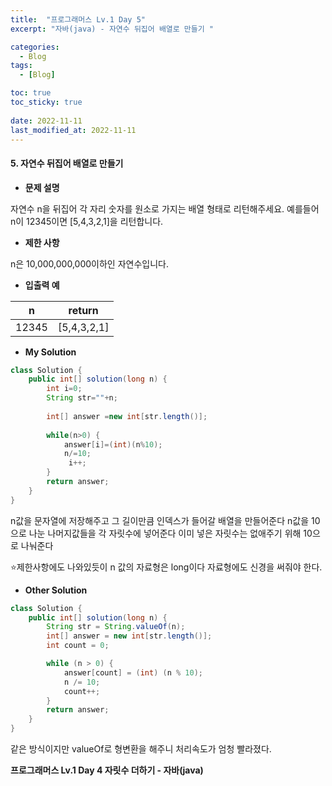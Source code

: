 ```yaml
---
title:  "프로그래머스 Lv.1 Day 5"
excerpt: "자바(java) - 자연수 뒤집어 배열로 만들기 "

categories:
  - Blog
tags:
  - [Blog]

toc: true
toc_sticky: true
 
date: 2022-11-11
last_modified_at: 2022-11-11
---
```


#### 5. 자연수 뒤집어 배열로 만들기


- **문제 설명** 

자연수 n을 뒤집어 각 자리 숫자를 원소로 가지는 배열 형태로 리턴해주세요. 예를들어 n이 12345이면 [5,4,3,2,1]을 리턴합니다.

- **제한 사항**

n은 10,000,000,000이하인 자연수입니다.

- **입출력 예**

|**n**|**return**|
|:---:|:---:|
|12345|[5,4,3,2,1]|



- **My Solution**

```java
class Solution {
    public int[] solution(long n) {
        int i=0;
        String str=""+n;
        
        int[] answer =new int[str.length()];
        
        while(n>0) {
            answer[i]=(int)(n%10); 
            n/=10;
             i++;
        }
        return answer;
    } 
}
```
n값을 문자열에 저장해주고 그 길이만큼 인덱스가 들어갈 배열을 만들어준다
n값을 10으로 나눈 나머지값들을 각 자릿수에 넣어준다
이미 넣은 자릿수는 없애주기 위해 10으로 나눠준다

⭐제한사항에도 나와있듯이 n 값의 자료형은 long이다
자료형에도 신경을 써줘야 한다. 


- **Other Solution**

```java
class Solution {
    public int[] solution(long n) {
        String str = String.valueOf(n); 
        int[] answer = new int[str.length()]; 
        int count = 0; 

        while (n > 0) {
            answer[count] = (int) (n % 10); 
            n /= 10;
            count++;
        }
        return answer;
    }
}
```

같은 방식이지만 valueOf로 형변환을 해주니 처리속도가 엄청 빨라졌다.




**프로그래머스 Lv.1 Day 4 자릿수 더하기 - 자바(java)**